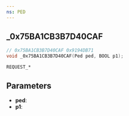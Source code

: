 ```yaml
---
ns: PED
---
```

## _0x75BA1CB3B7D40CAF

```c
// 0x75BA1CB3B7D40CAF 0x9194DB71
void _0x75BA1CB3B7D40CAF(Ped ped, BOOL p1);
```

```
REQUEST_*
```

## Parameters
* **ped**: 
* **p1**: 

